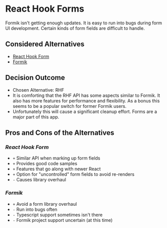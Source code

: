 # React Hook Forms

Formik isn't getting enough updates.
It is easy to run into bugs during form UI development.
Certain kinds of form fields are difficult to handle.

## Considered Alternatives

* [React Hook Form](https://react-hook-form.com/)
* [Formik](https://formik.org/)

## Decision Outcome

* Chosen Alternative: RHF
* It is comforting that the RHF API has some aspects similar to Formik.
It also has more features for performance and flexibility.
As a bonus this seems to be a popular switch for former Formik users.
* Unfortunately this will cause a significant cleanup effort.
Forms are a major part of this app.

## Pros and Cons of the Alternatives

### *React Hook Form*

* `+` Similar API when marking up form fields
* `+` Provides good code samples
* `+` Features that go along with newer React
* `+` Option for "uncontrolled" form fields to avoid re-renders
* `-` Causes library overhaul

### *Formik*

* `+` Avoid a form library overhaul
* `-` Run into bugs often
* `-` Typescript support sometimes isn't there
* `-` Formik project support uncertain (at this time)
